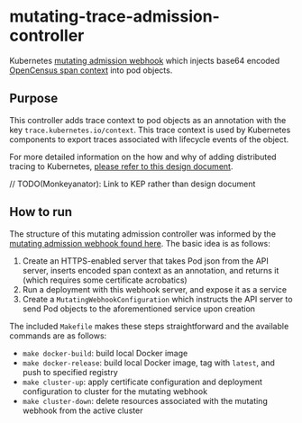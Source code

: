 # mutating-trace-admission-controller

Kubernetes [mutating admission webhook](https://kubernetes.io/docs/reference/access-authn-authz/admission-controllers/#mutatingadmissionwebhook) which injects base64 encoded [OpenCensus span context](https://github.com/census-instrumentation/opencensus-specs/blob/master/trace/Span.md#spancontext) into pod objects.

## Purpose

This controller adds trace context to pod objects as an annotation with the key `trace.kubernetes.io/context`. This trace context is used by Kubernetes components to export traces associated with lifecycle events of the object.

For more detailed information on the how and why of adding distributed tracing to Kubernetes, [please refer to this design document](https://docs.google.com/document/d/1cqdw7JfHSovl1E-FoH4rTpI32Xt0saZvdKv6q6-v4uc/edit#heading=h.xgjl2srtytjt).

// TODO(Monkeyanator): Link to KEP rather than design document

## How to run

The structure of this mutating admission controller was informed by the [mutating admission webhook found here](https://github.com/morvencao/kube-mutating-webhook-tutorial). The basic idea is as follows:

1) Create an HTTPS-enabled server that takes Pod json from the API server, inserts encoded span context as an annotation, and returns it (which requires some certificate acrobatics)
2) Run a deployment with this webhook server, and expose it as a service
3) Create a `MutatingWebhookConfiguration` which instructs the API server to send Pod objects to the aforementioned service upon creation

The included `Makefile` makes these steps straightforward and the available commands are as follows:

* `make docker-build`: build local Docker image
* `make docker-release`: build local Docker image, tag with `latest`, and push to specified registry
* `make cluster-up`: apply certificate configuration and deployment configuration to cluster for the mutating webhook
* `make cluster-down`: delete resources associated with the mutating webhook from the active cluster